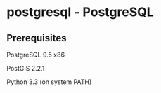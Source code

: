 # postgresql - PostgreSQL

## Prerequisites
PostgreSQL 9.5 x86

PostGIS 2.2.1

Python 3.3 (on system PATH)
